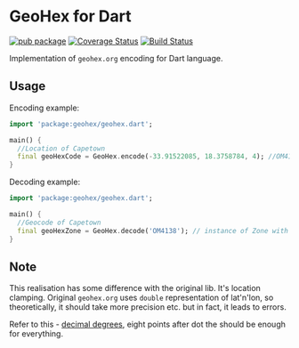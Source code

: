 # GeoHex for Dart

[![pub package](https://img.shields.io/pub/v/geohex.svg)](https://pub.dartlang.org/packages/geohex) [![Coverage Status](https://coveralls.io/repos/github/NiKoTron/geohex/badge.svg?branch=master)](https://coveralls.io/github/NiKoTron/geohex?branch=master) [![Build Status](https://travis-ci.org/NiKoTron/geohex.svg?branch=master)](https://travis-ci.org/NiKoTron/geohex)

Implementation of `geohex.org` encoding for Dart language.

## Usage

Encoding example:

```dart
import 'package:geohex/geohex.dart';

main() {
  //Location of Capetown
  final geoHexCode = GeoHex.encode(-33.91522085, 18.3758784, 4); //OM4138
}

```

Decoding example:

```dart
import 'package:geohex/geohex.dart';

main() {
  //Geocode of Capetown
  final geoHexZone = GeoHex.decode('OM4138'); // instance of Zone with lat -33.91522085 lon 18.3758784 and level 4
}

```

## Note

This realisation has some difference with the original lib. It's location clamping. Original `geohex.org` uses `double` representation of lat'n'lon, so theoretically, it should take more precision etc. but in fact, it leads to errors.

Refer to this - [decimal degrees](https://en.wikipedia.org/wiki/Decimal_degrees), eight points after dot the should be enough for everything.
